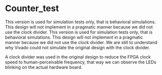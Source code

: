 # Counter_test
This version is used for simulation tests only, that is behavioral simulations. This design will not implement in a pragmatic manner because we did not use the clock divider. 
This version is used for simulation tests only, that is behavioral simulations. This design will not implement in a pragmatic manner because we did not use the clock divider. We are still to understand why Vivado could not simulate the original design with the clock divider.

A clock divider was used in the original design to reduce the FPGA clock speed to human-perceivable frequency, that way we can observe the LEDs blinking on the actual hardware board.

